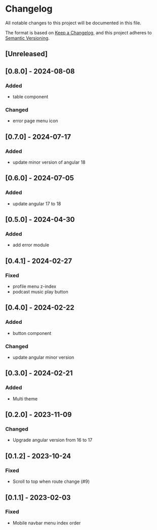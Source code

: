 # Changelog

All notable changes to this project will be documented in this file.

The format is based on [Keep a Changelog](https://keepachangelog.com/en/1.0.0/),
and this project adheres to [Semantic Versioning](https://semver.org/spec/v2.0.0.html).

## [Unreleased]

## [0.8.0] - 2024-08-08

### Added

- table component

### Changed

- error page menu icon

## [0.7.0] - 2024-07-17

### Added

- update minor version of angular 18

## [0.6.0] - 2024-07-05

### Added

- update angular 17 to 18

## [0.5.0] - 2024-04-30

### Added

- add error module

## [0.4.1] - 2024-02-27

### Fixed

- profile menu z-index
- podcast music play button

## [0.4.0] - 2024-02-22

### Added

- button component

### Changed

- update angular minor version

## [0.3.0] - 2024-02-21

### Added

- Multi theme

## [0.2.0] - 2023-11-09

### Changed

- Upgrade angular version from 16 to 17

## [0.1.2] - 2023-10-24

### Fixed

- Scroll to top when route change (#9)

## [0.1.1] - 2023-02-03

### Fixed

- Mobile navbar menu index order
